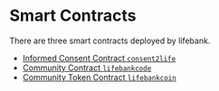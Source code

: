 # Smart Contracts

There are three smart contracts deployed by lifebank.

- [Informed Consent Contract `consent2life`](#informed-consent-contract-consent2life)
- [Community Contract `lifebankcode`](#community-contract-lifebankcode)
- [Community Token Contract `lifebankcoin`](#community-token-contract-lifebankcoin)
